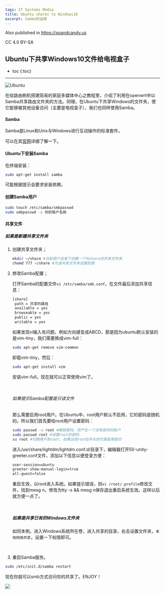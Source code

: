 ```yaml
---
tags: IT Systems Media
title: Ubuntu shares to Windows10
excerpt: Samba的运用
---
```


Also published in https://soandcandy.us

CC 4.0 BY-SA

## Ubuntu下共享Windows10文件给电视盒子 ##

* toc
{:toc}

----

![Ubuntu](https://assets.ubuntu.com/v1/c037fd75-ubuntu-logo.png)



在给路由刷机搭建简易的家庭多媒体中心之教程里，介绍了利用在openwrt中以Samba共享路由文件夹的方法。同理，在Ubuntu下共享Windows的文件夹，使它能够被其他设备访问（主要是电视盒子），我们也同样使用Samba。



#### Samba ####

Samba是Linux和Unix与Windows进行互动操作的标准套件。

可以在其[官网](https://www.samba.org/samba/what_is_samba.html)详细了解一下。



#### Ubuntu下安装Samba ####

在终端安装：

```bash
sudo apt-get install samba
```

可能根据提示会要求安装依赖。



#### 创建Samba用户 ####

```bash
sudo touch /etc/samba/smbpasswd
sudo smbpasswd -a 你的账户名称
```



#### 共享文件 ####

##### 如果是新建共享文件夹 #####

1. 创建共享文件夹；

   ```bash
   mkdir ~/share #当前用户目录下创建一个叫share的共享文件夹
   chomd 777 ~/share #为该共享文件夹设置权限
   ```

2. 修改Samba配置；

   打开Samba的配置文件`vi /etc/samba/smb.conf`，在文件最后添加共享信息：

   ```bash
   [share]
   	path = 共享的路径
   	available = yes
   	browseable = yes
   	public = yes
   	writable = yes
   ```

   如果发现vi输入有问题，例如方向键变成ABCD，那是因为ubuntu默认安装的是vim-tiny，我们需要换成vim-full：

   ```bash
   sudo apt-get remove vim-common
   ```

   卸载vim-tiny，然后：

   ```bash
   sudo apt-get install vim
   ```

   安装vim-full。现在就可以正常使用vim了。

   ​

   ###### 如果提示Samba配置是只读文件 ######

   那么需要启用root用户。在Ubuntu中，root用户默认不启用，它的密码是随机的。所以我们首先要给root用户设置密码：

   ```bash
   sudo passwd -u root #解锁密码，将产生一个没有密码的账户
   sudo passwd root #设置root的密码
   su root #切换用户到root，如果出现root@开头的代表启用成功
   ```

   进入/usr/share/lightdm/lightdm.conf.d/目录下，编辑器打开50-unity-greeter.conf文件，添加以下信息以便登录方便：

   ```bash
   user-session=ubuntu
   greeter-show-manual-login=true
   all-guest=false
   ```

   重启生效，以root进入系统。如果提示错误，则`vi /root/.profile`修改文件，找到mesg n，修改为tty -s && mesg n保存退出重启系统生效。这样以后就方便一点了。

   ​

   ##### 如果是共享已有的Windows文件夹 #####

   如同本例。进入Windows系统所在卷，进入共享的目录，右击设置文件夹，`本地网络共享`，设置一下权限即可。

   ​

3. 重启Samba服务。

```bash
sudo /etc/init.d/samba restart
```

现在你就可以smb方式访问你的共享了。ENJOY！


![](https://soandcandy.us/wp-content/uploads/2018/03/end.jpg)
